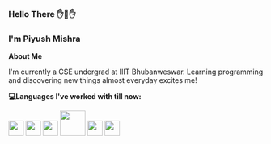 ### Hello There ✋👋✋
### I'm Piyush Mishra

**About Me**

I'm currently a CSE undergrad at IIIT Bhubanweswar. Learning programming and discovering new things almost everyday excites me!
 
**💻Languages I've worked with till now:**

<img src="https://raw.githubusercontent.com/jmnote/z-icons/master/svg/c.svg" width="30px">
<img src="https://raw.githubusercontent.com/jmnote/z-icons/master/svg/cpp.svg" width="30px">
<img src="https://raw.githubusercontent.com/jmnote/z-icons/master/svg/python.svg" width="30px">
<img src="https://upload.wikimedia.org/wikipedia/commons/6/61/HTML5_logo_and_wordmark.svg" width="50px">
<img src="https://upload.wikimedia.org/wikipedia/commons/3/3d/CSS.3.svg" width="30px">
<img src="https://raw.githubusercontent.com/jmnote/z-icons/master/svg/git.svg" width="30px">


 

